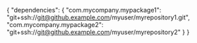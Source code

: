 {
  "dependencies": {
    "com.mycompany.mypackage1": "git+ssh://git@github.example.com/myuser/myrepository1.git",
    "com.mycompany.mypackage2": "git+ssh://git@github.example.com/myuser/myrepository2"
  }
}
